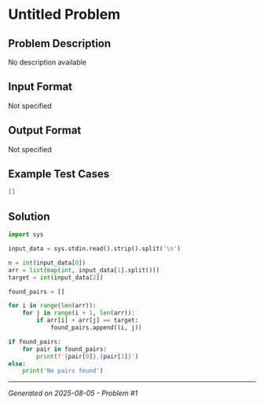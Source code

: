 # Untitled Problem

## Problem Description
No description available

## Input Format
Not specified

## Output Format
Not specified

## Example Test Cases
```json
[]
```

## Solution
```python
import sys

input_data = sys.stdin.read().strip().split('\n')

n = int(input_data[0])
arr = list(map(int, input_data[1].split()))
target = int(input_data[2])

found_pairs = []

for i in range(len(arr)):
    for j in range(i + 1, len(arr)):
        if arr[i] + arr[j] == target:
            found_pairs.append((i, j))

if found_pairs:
    for pair in found_pairs:
        print(f'{pair[0]},{pair[1]}')
else:
    print('No pairs found')
```

---
*Generated on 2025-08-05 - Problem #1*